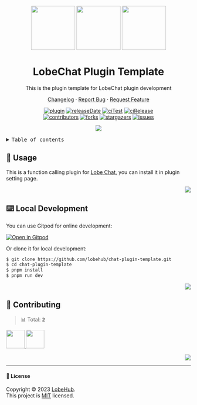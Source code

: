 <a name="readme-top"></a>

<div align="center">

<img height="120" src="https://registry.npmmirror.com/@lobehub/assets-emoji/1.3.0/files/assets/puzzle-piece.webp">
<img height="120" src="https://gw.alipayobjects.com/zos/kitchen/qJ3l3EPsdW/split.svg">
<img height="120" src="https://registry.npmmirror.com/@lobehub/assets-emoji/1.3.0/files/assets/package.webp">

<h1> LobeChat Plugin Template</h1>

This is the plugin template for LobeChat plugin development

[Changelog](./CHANGELOG.md) · [Report Bug][issues-url] · [Request Feature][issues-url]

<!-- SHIELD GROUP -->

[![plugin][plugin-shield]][plugin-url]
[![releaseDate][release-date-shield]][release-date-url]
[![ciTest][ci-test-shield]][ci-test-url]
[![ciRelease][ci-release-shield]][ci-release-url] <br/>
[![contributors][contributors-shield]][contributors-url]
[![forks][forks-shield]][forks-url]
[![stargazers][stargazers-shield]][stargazers-url]
[![issues][issues-shield]][issues-url]

![](https://raw.githubusercontent.com/andreasbm/readme/master/assets/lines/rainbow.png)

</div>

<details>
<summary><kbd>Table of contents</kbd></summary>

#### TOC

- [🤯 Usage](#-usage)
- [⌨️ Local Development](#️-local-development)
- [🤝 Contributing](#-contributing)

####

</details>

## 🤯 Usage

This is a function calling plugin for [Lobe Chat](https://github.com/lobehub/lobe-chat), you can install it in plugin setting page.

<div align="right">

[![][back-to-top]](#readme-top)

</div>

## ⌨️ Local Development

You can use Gitpod for online development:

[![Open in Gitpod](https://gitpod.io/button/open-in-gitpod.svg)][gitpod-url]

Or clone it for local development:

```bash
$ git clone https://github.com/lobehub/chat-plugin-template.git
$ cd chat-plugin-template
$ pnpm install
$ pnpm run dev
```

<div align="right">

[![][back-to-top]](#readme-top)

</div>

## 🤝 Contributing

<!-- CONTRIBUTION GROUP -->

> 📊 Total: <kbd>**2**</kbd>

<a href="https://github.com/arvinxx" title="arvinxx">
  <img src="https://avatars.githubusercontent.com/u/28616219?v=4" width="50" />
</a>
<a href="https://github.com/canisminor1990" title="canisminor1990">
  <img src="https://avatars.githubusercontent.com/u/17870709?v=4" width="50" />
</a>

<!-- CONTRIBUTION END -->

<div align="right">

[![][back-to-top]](#readme-top)

</div>

---

#### 📝 License

Copyright © 2023 [LobeHub][profile-url]. <br />
This project is [MIT](./LICENSE) licensed.

<!-- LINK GROUP -->

[back-to-top]: https://img.shields.io/badge/-BACK_TO_TOP-151515?style=flat-square
[ci-release-shield]: https://github.com/lobehub/chat-plugin-template/actions/workflows/release.yml/badge.svg
[ci-release-url]: https://github.com/lobehub/chat-plugin-template/actions/workflows/release.yml
[ci-test-shield]: https://github.com/lobehub/chat-plugin-template/actions/workflows/test.yml/badge.svg
[ci-test-url]: https://github.com/lobehub/chat-plugin-template/actions/workflows/test.yml
[contributors-shield]: https://img.shields.io/github/contributors/lobehub/chat-plugin-template.svg?style=flat
[contributors-url]: https://github.com/lobehub/chat-plugin-template/graphs/contributors
[forks-shield]: https://img.shields.io/github/forks/lobehub/chat-plugin-template.svg?style=flat
[forks-url]: https://github.com/lobehub/chat-plugin-template/network/members
[gitpod-url]: https://gitpod.io/#https://github.com/lobehub/chat-plugin-template
[issues-shield]: https://img.shields.io/github/issues/lobehub/chat-plugin-template.svg?style=flat
[issues-url]: https://github.com/lobehub/chat-plugin-template/issues/new/choose
[plugin-shield]: https://img.shields.io/badge/%F0%9F%A4%AF_LobeChat-plugin-cyan
[plugin-url]: https://github.com/lobehub/lobe-chat-plugins
[profile-url]: https://github.com/lobehub
[release-date-shield]: https://img.shields.io/github/release-date/lobehub/chat-plugin-template?style=flat
[release-date-url]: https://github.com/lobehub/chat-plugin-template/releases
[stargazers-shield]: https://img.shields.io/github/stars/lobehub/chat-plugin-template.svg?style=flat
[stargazers-url]: https://github.com/lobehub/chat-plugin-template/stargazers

